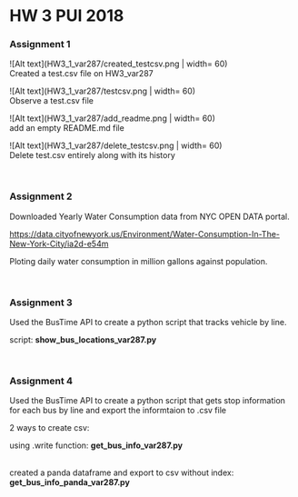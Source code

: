 # HW 3 PUI 2018

### Assignment 1</br>


![Alt text](HW3_1_var287/created_testcsv.png | width= 60) </br>
Created a test.csv file on HW3_var287 </br>

![Alt text](HW3_1_var287/testcsv.png | width= 60)</br>
Observe a test.csv file </br>

![Alt text](HW3_1_var287/add_readme.png | width= 60) </br>
add an empty README.md file </br>

![Alt text](HW3_1_var287/delete_testcsv.png | width= 60)</br>
Delete test.csv entirely along with its history </br>

</br>



### Assignment 2 </br>
Downloaded Yearly Water Consumption data from NYC OPEN DATA portal. </br>

https://data.cityofnewyork.us/Environment/Water-Consumption-In-The-New-York-City/ia2d-e54m </br>

Ploting daily water consumption in million gallons against population.</br>

</br>


### Assignment 3 </br>
Used the BusTime API to create a python script that tracks vehicle by line.</br>

script: <b>show_bus_locations_var287.py</b>
    </br>

</br>


### Assignment 4</br>
Used the BusTime API to create a python script that gets stop information for each bus by line and export the informtaion to .csv file</br>

2 ways to create csv:</br>

using .write function: <b>get_bus_info_var287.py</b>

</br>
created a panda dataframe and export to csv without index: <b>get_bus_info_panda_var287.py</b>
</br>